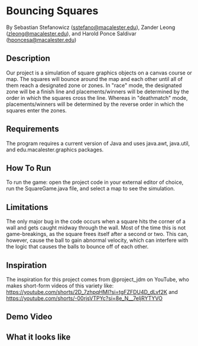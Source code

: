 # Bouncing Squares
By Sebastian Stefanowicz (sstefano@macalester.edu), Zander Leong (zleong@macalester.edu), and Harold Ponce Saldivar (hponcesa@macalester.edu)

## Description
Our project is a simulation of square graphics objects on a canvas course or map. The squares will bounce around the map and each other until all of them reach a designated zone or zones. In "race" mode, the designated zone will be a 
finish line and placements/winners will be determined by the order in which the squares cross the line. Whereas in 
"deathmatch" mode, placements/winners will be determined by the reverse order in which the squares enter the zones. 

## Requirements
The program requires a current version of Java and uses java.awt, java.util, and edu.macalester.graphics packages.

## How To Run
To run the game: open the project code in your external editor of choice, run the SquareGame.java file, and select a map to see the simulation.

## Limitations
The only major bug in the code occurs when a square hits the corner of a wall and gets caught midway through the wall. Most of the time this is not game-breakings, as the square frees itself after a second or two. This can, however, cause the ball to gain abnormal velocity, which can interfere with the logic that causes the balls to bounce off of each other.

## Inspiration
The inspiration for this project comes from @project_jdm on YouTube, who makes short-form videos of this variety like: https://youtube.com/shorts/2D_7zhpqHMI?si=tgFZFDU4D_dLvf2K and https://youtube.com/shorts/-00rjsVTPYc?si=8e_N__7eljRYTYVO

## Demo Video


## What it looks like




